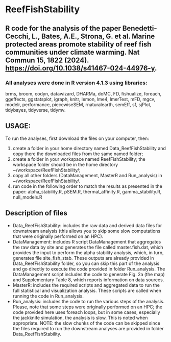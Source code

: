 # ReefFishStability
## R code for the analysis of the paper Benedetti-Cecchi, L., Bates, A.E., Strona, G. et al. Marine protected areas promote stability of reef fish communities under climate warming. Nat Commun 15, 1822 (2024). https://doi.org/10.1038/s41467-024-44976-y.
### All analyses were done in R version 4.1.3 using libraries:
brms, broom, codyn, datawizard, DHARMa, doMC, FD, fishualize, foreach, ggeffects, ggstatsplot, igraph, knitr, lemon, lme4, lmerTest, mFD, mgcv, modelr, performance, piecewiseSEM, rnaturalearth, semEff, sf, sjPlot, tidybayes, tidyverse, tidymv.

## USAGE: 
To run the analyses, first download the files on your computer, then:
1) create a folder in your home directory named Data_ReefFishStability and copy there the downloaded files from the same named folder;
2) create a folder in your workspace named ReefFishStability; the workspace folder should be in the home directory ~/workspace/ReefFishStability/;
3) copy all other folders (DataManagement, MasterR and Run_analysis) in ~/workspace/ReefFishStability/.
4) run code in the following order to match the results as presented in the paper: alpha_stability.R, pSEM.R, thermal_affinity.R, gamma_stability.R, null_models.R

## Description of files
 - Data_ReefFishStability: includes the raw data and derived data files for downstream analysis (this allows you to skip some slow computations that were originally performed on an HPC). 
 - DataManagement: includes R script DataManagement that aggregates the raw data by site and generates the file called master.fish.dat, which provides the input to perform  the alpha stability analysis, which, in turn, generates file site_fish_stab. These outputs are already provided in Data_ReefFishStability folder, so you can skip this part of the analysis and go directly to execute the code provided in folder Run_analysis. The DataManagement script includes the code to generate Fig. 2a (the map) and Supplementary Table 8, which reports information on data sources.
 - MasterR: includes the required scripts and aggregated data to run the full statistical and visualization analysis. These scripts are called when running the code in Run_analysis.
 - Run_analysis: includes the code to run the various steps of the analysis. Please, note that some steps were originally performed on an HPC; the code provided here uses foreach loops, but in some cases, especially the jackknife simulation, the analysis is slow. This is noted when appropriate. NOTE: the slow chunks of the code can be skipped since the files required to run the downstream analyses are provided in folder Data_ReefFishStability.

